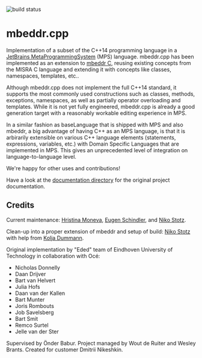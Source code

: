 ![build status](https://github.com/dslfoundry/mbeddr.cpp/actions/workflows/gradle.yml/badge.svg)

# mbeddr.cpp

Implementation of a subset of the C++14 programming language in a [JetBrains MetaProgrammingSystem](https://www.jetbrains.com/mps/) (MPS) language.
mbeddr.cpp has been implemented as an extension to [mbeddr C](http://mbeddr.com), reusing existing concepts from the MISRA C language and extending it with concepts like classes, namespaces, templates, etc..

Although mbeddr.cpp does not implement the full C++14 standard, it supports the most commonly used constructions such as classes, methods, exceptions, namespaces, as well as partially operator overloading and templates.
While it is not yet fully engineered, mbeddr.cpp is already a good generation target with a reasonably workable editing experience in MPS.

In a similar fashion as baseLanguage that is shipped with MPS and also mbeddr, a big advantage of having C++ as an MPS language, is that it is arbirarily extensible on various C++ language elements (statements, expressions, variables, etc.) with Domain Specific Languages that are implemented in MPS. This gives an unprecedented level of integration on language-to-language level.

We're happy for other uses and contributions!

Have a look at the [documentation directory](https://github.com/DSLFoundry/mbeddr.cpp/tree/master/documentation/cpp) for the original project documentation.

## Credits
Current maintenance: [Hristina Moneva](https://github.com/xmoneva), [Eugen Schindler](https://github.com/eugenschindler), and [Niko Stotz](https://github.com/enikao).

Clean-up into a proper extension of mbeddr and setup of build: [Niko Stotz](https://github.com/enikao) with help from [Kolja Dummann](https://github.com/coolya).

Original implementation by "Eded" team of Eindhoven University of Technology in collaboration with Océ:

- Nicholas Donnelly
- Daan Drijver
- Bart van Helvert
- Julia Hofs
- Daan van der Kallen
- Bart Munter
- Joris Rombouts
- Job Savelsberg
- Bart Smit
- Remco Surtel
- Jelle van der Ster

Supervised by Önder Babur.
Project managed by Wout de Ruiter and Wesley Brants.
Created for customer Dmitrii Nikeshkin.
